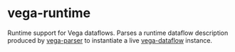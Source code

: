 # vega-runtime

Runtime support for Vega dataflows. Parses a runtime dataflow description produced by [vega-parser](https://github.com/vega/vega/tree/master/packages/vega-parser) to instantiate a live [vega-dataflow](https://github.com/vega/vega/tree/master/packages/vega-dataflow) instance.
